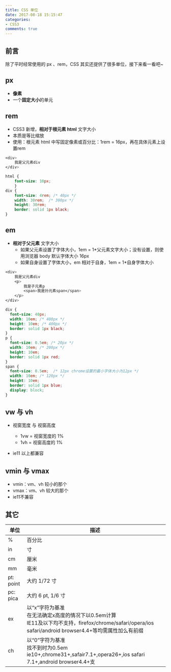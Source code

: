 ```yaml
---
title: CSS 单位
date: 2017-08-18 15:15:47
categories:
- CSS3
comments: true
---
```


## 前言

除了平时经常使用的 px 、rem，CSS 其实还提供了很多单位，接下来看一看吧~

<!-- more -->

## px

- **像素**
- 一个**固定大小**的单元



## rem

-  CSS3 新增，**相对于根元素 html** 文字大小
- 本质是等比缩放
- 使用：根元素 html 中写固定像素或百分比：1rem = 16px，再在具体元素上设置rem

```css
<div>
    我是父元素div
</div>

html {
    font-size: 10px;
    }
div {
    font-size: 4rem; /* 40px */
    width: 30rem;  /* 300px */
    height: 30rem;
    border: solid 1px black;
}
```



## em

- **相对于父元素** 文字大小
  - 如果父元素设置了字体大小，1em = 1\*父元素文字大小；没有设置，则使用浏览器 body 默认字体大小 16px
  - 如果自身设置了字体大小，em 相对于自身，1em = 1\*自身字体大小

```css
<div>
    我是父元素div
    <p>
        我是子元素p
        <span>我是孙元素span</span>
    </p>
</div>

div {
  font-size: 40px;
  width: 10em; /* 400px */
  height: 10em; /* 400px */
  border: solid 1px black;
}
p {
  font-size: 0.5em; /* 20px */ 
  width: 10em; /* 200px */
  height: 10em;
  border: solid 1px red;
}
span {
  font-size: 0.5em;  /* 12px chrome设置的最小字体大小为12px */ 
  width: 10em; /* 120px */ 
  height: 10em;
  border: solid 1px blue;
  display: block;
}
```



## vw 与 vh

- 视窗宽度 与 视窗高度

  - 1vw = 视窗宽度的 1%
  - 1vh = 视窗高度的 1%

- ie11 以上都兼容



## vmin 与 vmax

- vmin：vm、vh 较小的那个
- vmax：vm、vh 较大的那个
- ie11不兼容



## 其它

| 单位      | 描述                                                         |
| --------- | ------------------------------------------------------------ |
| %         | 百分比                                                       |
| in        | 寸                                                           |
| cm        | 厘米                                                         |
| mm        | 毫米                                                         |
| pt: point | 大约 1/72 寸                                                 |
| pc: pica  | 大约 6 pt, 1/6 寸                                            |
| ex        | 以“x”字符为基准<br />在无法确定x高度的情况下以0.5em计算<br />IE11及以下均不支持，firefox/chrome/safari/opera/ios safari/android browser4.4+等均需属性加么有前缀 |
| ch        | 以“0”字符为基准<br />找不到时为0.5em<br />ie10+,chrome31+,safair7.1+,opera26+,ios safari 7.1+,android browser4.4+支 |